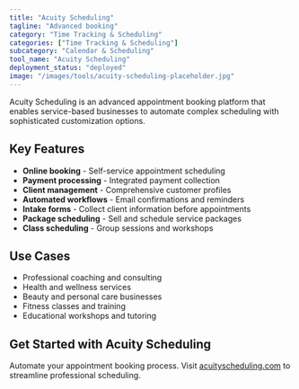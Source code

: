 ```yaml
---
title: "Acuity Scheduling"
tagline: "Advanced booking"
category: "Time Tracking & Scheduling"
categories: ["Time Tracking & Scheduling"]
subcategory: "Calendar & Scheduling"
tool_name: "Acuity Scheduling"
deployment_status: "deployed"
image: "/images/tools/acuity-scheduling-placeholder.jpg"
---
```

Acuity Scheduling is an advanced appointment booking platform that enables service-based businesses to automate complex scheduling with sophisticated customization options.

## Key Features

- **Online booking** - Self-service appointment scheduling
- **Payment processing** - Integrated payment collection
- **Client management** - Comprehensive customer profiles
- **Automated workflows** - Email confirmations and reminders
- **Intake forms** - Collect client information before appointments
- **Package scheduling** - Sell and schedule service packages
- **Class scheduling** - Group sessions and workshops

## Use Cases

- Professional coaching and consulting
- Health and wellness services
- Beauty and personal care businesses
- Fitness classes and training
- Educational workshops and tutoring

## Get Started with Acuity Scheduling

Automate your appointment booking process. Visit [acuityscheduling.com](https://acuityscheduling.com) to streamline professional scheduling.